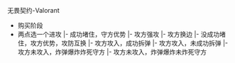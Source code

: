 无畏契约-Valorant
- 购买阶段
- 两点选一个进攻
|- 成功堵住，守方优势
 |- 攻方强攻
 |- 攻方换边
|- 没成功堵住，攻方优势，攻防互换
 |- 攻方攻入，成功拆弹
 |- 攻方攻入，未成功拆弹
 |- 攻方未攻入，炸弹爆炸炸死守方
 |- 攻方未攻入，炸弹爆炸未炸死守方
